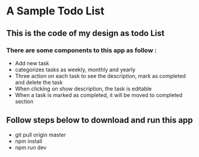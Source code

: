# A Sample Todo List

## This is the code of my design as todo List

### There are some components to this app as follow :

- Add new task
- categorizes tasks as weekly, monthly and yearly
- Three action on each task to see the description, mark as completed and delete the task
- When clicking on show description, the task is editable
- When a task is marked as completed, it will be moved to completed section

## Follow steps below to download and run this app

- git pull origin master
- npm install
- npm run dev
